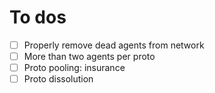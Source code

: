# To dos
- [ ] Properly remove dead agents from network
- [ ] More than two agents per proto
- [ ] Proto pooling: insurance
- [ ] Proto dissolution
